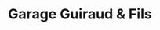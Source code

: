---
title: "Garage Guiraud & Fils"
url: /aussillon/garage-guiraud-et-fils/
shop: réparation de voitures
---